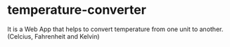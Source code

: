 # temperature-converter

It is a Web App that helps to convert temperature from one unit to another. (Celcius, Fahrenheit and Kelvin)
